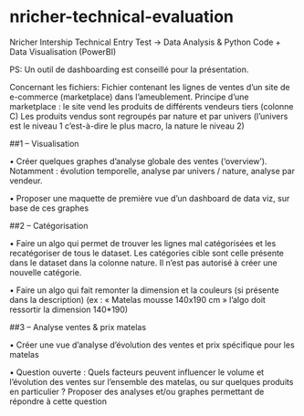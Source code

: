 # nricher-technical-evaluation
Nricher Intership Technical Entry Test -> Data Analysis & Python Code + Data Visualisation (PowerBI)

PS: Un outil de dashboarding est conseillé pour la présentation.

Concernant les fichiers:
Fichier contenant les lignes de ventes d’un site de e-commerce (marketplace) dans l’ameublement.
Principe d’une marketplace : le site vend les produits de différents vendeurs tiers (colonne C)
Les produits vendus sont regroupés par nature et par univers (l’univers est le niveau 1 c’est-à-dire le plus macro, la nature le niveau 2)

##1 – Visualisation

• Créer quelques graphes d’analyse globale des ventes (‘overview’). Notamment : évolution temporelle, analyse par univers / nature, analyse par vendeur.

• Proposer une maquette de première vue d’un dashboard de data viz, sur base de ces graphes

##2 – Catégorisation

• Faire un algo qui permet de trouver les lignes mal catégorisées et les recatégoriser de tous le dataset. Les catégories cible sont celle présente dans le dataset dans la colonne nature. Il n’est pas autorisé à créer une nouvelle catégorie.

• Faire un algo qui fait remonter la dimension et la couleurs (si présente dans la description) (ex : « Matelas mousse 140x190 cm » l’algo doit ressortir la dimension 140*190)

##3 – Analyse ventes & prix matelas

• Créer une vue d’analyse d’évolution des ventes et prix spécifique pour les matelas

• Question ouverte : Quels facteurs peuvent influencer le volume et l’évolution des ventes sur l’ensemble des matelas, ou sur quelques produits en particulier ? Proposer des analyses et/ou graphes permettant de répondre à cette question
